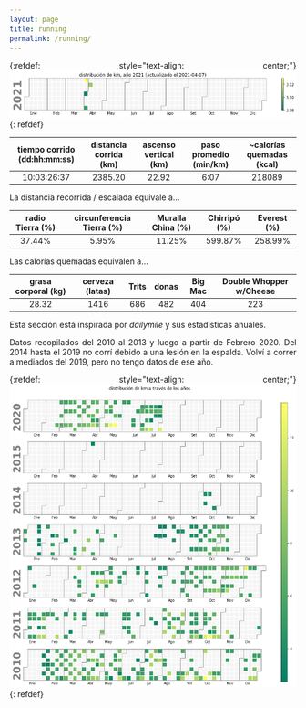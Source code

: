 ```yaml
---
layout: page
title: running
permalink: /running/
---
```

<style>body {text-align: justify}</style>
{:refdef: style="text-align: center;"}
![2010-2020](/assets/img/running_2021.png)
{: refdef}

| tiempo corrido (dd:hh:mm:ss) | distancia corrida (km) | ascenso vertical (km) | paso promedio (min/km) | ~calorías quemadas (kcal) |
|:----------------------------:|:----------------------:|:---------------------:|:----------------------:|:-------------------------:|
| 10:03:26:37                  | 2385.20                | 22.92                 | 6:07                   | 218089                    |

La distancia recorrida / escalada equivale a...

| radio Tierra (%) | circunferencia Tierra (%) | Muralla China (%) | Chirripó (%) | Everest (%) |
|:----------------:|:-------------------------:|:-----------------:|:------------:|:-----------:|
| 37.44%           | 5.95%                     | 11.25%            | 599.87%      | 258.99%     |

Las calorías quemadas equivalen a...

| grasa corporal (kg) | cerveza (latas) | Trits | donas | Big Mac | Double Whopper w/Cheese |
|:-------------------:|:---------------:|:-----:|:-----:|:-------:|:-----------------------:|
| 28.32               | 1416            | 686   | 482   | 404     | 223                     |

Esta sección está inspirada por *dailymile* y sus estadísticas anuales.

Datos recopilados del 2010 al 2013 y luego a partir de Febrero 2020. Del 2014 hasta el 2019 no corrí debido a una lesión en la espalda. Volví a correr a mediados del 2019, pero no tengo datos de ese año.

{:refdef: style="text-align: center;"}
![2010-2020](/assets/img/running_2010-2020.png)
{: refdef}